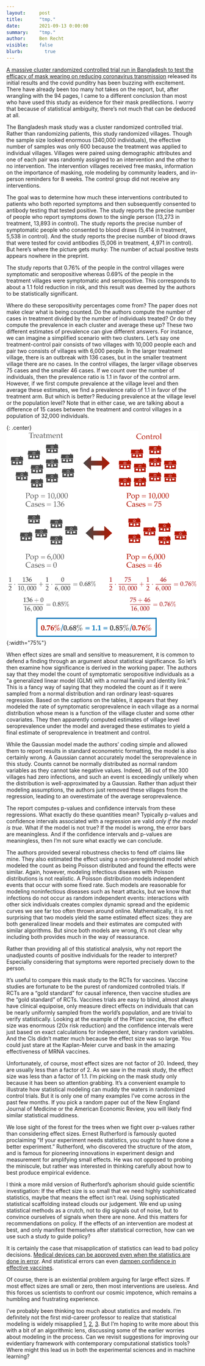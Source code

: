 ```yaml
---
layout:     post
title:      "tmp."
date:       2021-09-13 0:00:00
summary:    "tmp."
author:     Ben Recht
visible:    false
blurb: 		  true
---
```


[A massive cluster randomized controlled trial run in Bangladesh to test the efficacy of mask wearing on reducing coronavirus transmission](https://www.poverty-action.org/sites/default/files/publications/Mask_RCT____Symptomatic_Seropositivity_083121.pdf) released its initial results and the covid punditry has been buzzing with excitement. There have already been too many hot takes on the report, but, after wrangling with the 94 pages, I came to a different conclusion than most who have used this study as evidence for their mask predilections. I worry that because of statistical ambiguity, there’s not much that can be deduced at all.

The Bangladesh mask study was a cluster randomized controlled trial. Rather than randomizing patients, this study randomized villages. Though the sample size looked enormous (340,000 individuals), the effective number of samples was only 600 because the treatment was applied to individual villages. Villages were paired using demographic attributes and one of each pair was randomly assigned to an intervention and the other to no intervention. The intervention villages received free masks, information on the importance of masking, role modeling by community leaders, and in-person reminders for 8 weeks. The control group did not receive any interventions.

The goal was to determine how much these interventions contributed to patients who both reported symptoms and then subsequently consented to antibody testing that tested positive. The study reports the precise number of people who report symptoms down to the single person (13,273 in treatment, 13,893 in control). The study reports the precise number of symptomatic people who consented to blood draws (5,414 in treatment, 5,538 in control). And the study reports the precise number of blood draws that were tested for covid antibodies (5,006  in treatment, 4,971 in control). But here’s where the picture gets murky: The number of actual positive tests appears nowhere in the preprint.

The study reports that 0.76% of the people in the control villages were symptomatic and seropositive whereas 0.69% of the people in the treatment villages were symptomatic and seropositive. This corresponds to about a 1.1 fold reduction in risk, and this result was deemed by the authors to be statistically significant.

Where do these seropositivity percentages come from? The paper does not make clear what is being counted. Do the authors compute the number of cases in treatment divided by the number of individuals treated? Or do they compute the prevalence in each cluster and average these up? These two different estimates of prevalence can give different answers. For instance, we can imagine a simplified scenario with two clusters. Let’s say one treatment-control pair consists of two villages with 10,000 people each and pair two consists of villages with 6,000 people. In the larger treatment village, there is an outbreak with 136 cases, but in the smaller treatment village there are no cases. In the control villages, the larger village observes 75 cases and the smaller 46 cases. If we count over the number of individuals, then the prevalence ratio is 1.1 in favor of the control arm. However, if we first compute prevalence at the village level and then average these estimates, we find a prevalence ratio of 1.1 in favor of the treatment arm. But which is better? Reducing prevalence at the village level or the population level? Note that in either case, we are talking about a difference of 15 cases between the treatment and control villages in a population of 32,000 individuals.

{: .center}
![illustration of how different summary statistics can yield different effect sizes.](/assets/mask_cluster.png){:width="75%"}

When effect sizes are small and sensitive to measurement, it is common to defend a finding through an argument about statistical significance. So let’s then examine how significance is derived in the working paper. The authors say that they model the count of symptomatic seropositive individuals as a "a generalized linear model (GLM) with a normal family and identity link.” This is a fancy way of saying that they modeled the count as if it were sampled from a normal distribution and ran ordinary least-squares regression. Based on the captions on the tables, it appears that they modeled the rate of symptomatic seroprevalence in each village as a normal distribution whose mean is a function of the village cluster and some other covariates. They then apparently computed estimates of village level seroprevalence under the model and averaged these estimates to yield a final estimate of seroprevalence in treatment and control.

While the Gaussian model made the authors’ coding simple and allowed them to report results in standard econometric formatting, the model is also certainly wrong. A Gaussian cannot accurately model the seroprevalence in this study. Counts cannot be normally distributed as normal random variables as they cannot take negative values. Indeed, 36 out of the 300 villages had zero infections, and such an event is exceedingly unlikely when the distribution is well-approximated by a Gaussian. Rather than adjust their modeling assumptions, the authors just removed these villages from the regression, leading to an overestimate of the average seroprevalence.

The report computes p-values and confidence intervals from these regressions. What exactly do these quantities mean? Typically p-values and confidence intervals associated with a regression are valid _only if the model is true_. What if the model is not true? If the model is wrong, the error bars are meaningless. And if the confidence intervals and p-values are meaningless, then I’m not sure what exactly we can conclude.

The authors provided several robustness checks to fend off claims like mine. They also estimated the effect using a non-preregistered model which modeled the count as being Poisson distributed and found the effects were similar. Again, however, modeling infectious diseases with Poisson distributions is not realistic. A Poisson distribution models independent events that occur with some fixed rate. Such models are reasonable for modeling noninfectious diseases such as heart attacks, but we know that infections do not occur as random independent events: interactions with other sick individuals creates complex dynamic spread and the epidemic curves we see far too often thrown around online. Mathematically, it is not surprising that two models yield the same estimated effect sizes: they are both generalized linear models and their estimates are computed with similar algorithms.  But since both models are wrong, it’s not clear why including both provides much in the way of reassurance.

Rather than providing all of this statistical analysis, why not report the unadjusted counts of positive individuals for the reader to interpret? Especially considering that symptoms were reported precisely down to the person.

It’s useful to compare this mask study to the RCTs for vaccines. Vaccine studies are fortunate to be the purest of randomized controlled trials. If RCTs are a “gold standard” for causal inference, then vaccine studies are the “gold standard” of RCTs. Vaccines trials are easy to blind, almost always have clinical equipoise, only measure direct effects on individuals that can be nearly uniformly sampled from the world’s population, and are trivial to verify statistically. Looking at the example of the Pfizer vaccine, the effect size was enormous (20x risk reduction) and the confidence intervals were just based on exact calculations for independent, binary random variables. And the CIs didn’t matter much because the effect size was so large. You could just stare at the Kaplan-Meier curve and bask in the amazing effectiveness of MRNA vaccines.

Unfortunately, of course, most effect sizes are not factor of 20. Indeed, they are usually less than a factor of 2. As we saw in the mask study, the effect size was less than a factor of 1.1. I’m picking on the mask study only because it has been so attention grabbing.  It’s a convenient example to illustrate how statistical modeling can muddy the waters in randomized control trials. But it is only one of many examples I’ve come across in the past few months. If you pick a random paper out of the New England Journal of Medicine or the American Economic Review, you will likely find similar statistical muddiness.

We lose sight of the forest for the trees when we fight over p-values rather than considering effect sizes. Ernest Rutherford is famously quoted proclaiming "If your experiment needs statistics, you ought to have done a better experiment.” Rutherford, who discovered the structure of the atom, and is famous for pioneering innovations in experiment design and measurement for amplifying small effects. He was not opposed to probing the miniscule, but rather was interested in thinking carefully about how to best produce empirical evidence.

I think a more mild version of Rutherford’s aphorism should guide scientific investigation: If the effect size is so small that we need highly sophisticated statistics, maybe that means the effect isn’t real. Using sophisticated statistical scaffolding instead clouds our judgement. We end up using statistical methods as a crutch, not to dig signals out of noise, but to convince ourselves of signals when there are none. And this matters for recommendations on policy. If the effects of an intervention are modest at best, and only manifest themselves after statistical correction, how can we use such a study to guide policy?

It is certainly the case that misapplication of statistics can lead to bad policy decisions. [Medical devices can be approved even when the statistics are done in error](https://www.wsj.com/articles/SB121867148093738861).  And statistical errors can even [dampen confidence in effective vaccines](https://www.statnews.com/2021/03/23/astrazeneca-may-have-used-outdated-information-in-announcing-covid19-vaccine-results/).

Of course, there is an existential problem arguing for large effect sizes. If most effect sizes are small or zero, then most interventions are useless. And this forces us scientists to confront our cosmic impotence, which remains a humbling and frustrating experience.

I’ve probably been thinking too much about statistics and models. I’m definitely not the first mid-career professor to realize that statistical modeling is widely misapplied [1](https://www.bmj.com/content/308/6924/283), [2](https://www.cambridge.org/core/books/statistical-models-and-causal-inference/7CE8D4957FF6E9615AAAC4128FA8246E), [3](http://home.uchicago.edu/~amshaikh/webfiles/multiplereview.pdf). But I’m hoping to write more about this with a bit of an algorithmic lens, discussing some of the earlier worries about modeling in the process. Can we revisit suggestions for improving our evidentiary framework with contemporary computational statistics tools? Where might this lead us in both the experimental sciences and in machine learning?
